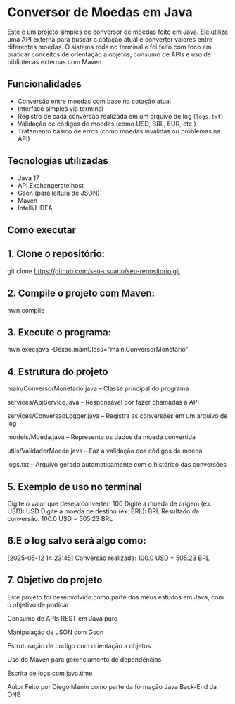 # Conversor de Moedas em Java

Este é um projeto simples de conversor de moedas feito em Java. Ele utiliza uma API externa para buscar a cotação atual e converter valores entre diferentes moedas. O sistema roda no terminal e foi feito com foco em praticar conceitos de orientação a objetos, consumo de APIs e uso de bibliotecas externas com Maven.

## Funcionalidades

- Conversão entre moedas com base na cotação atual
- Interface simples via terminal
- Registro de cada conversão realizada em um arquivo de log (`logs.txt`)
- Validação de códigos de moedas (como USD, BRL, EUR, etc.)
- Tratamento básico de erros (como moedas inválidas ou problemas na API)

## Tecnologias utilizadas

- Java 17
- API Exchangerate.host
- Gson (para leitura de JSON)
- Maven
- IntelliJ IDEA

## Como executar

## 1. Clone o repositório:


git clone https://github.com/seu-usuario/seu-repositorio.git

## 2. Compile o projeto com Maven:


mvn compile

## 3. Execute o programa:


mvn exec:java -Dexec.mainClass="main.ConversorMonetario"

## 4. Estrutura do projeto
main/ConversorMonetario.java – Classe principal do programa

services/ApiService.java – Responsável por fazer chamadas à API

services/ConversaoLogger.java – Registra as conversões em um arquivo de log

models/Moeda.java – Representa os dados da moeda convertida

utils/ValidadorMoeda.java – Faz a validação dos códigos de moeda

logs.txt – Arquivo gerado automaticamente com o histórico das conversões

## 5. Exemplo de uso no terminal

Digite o valor que deseja converter: 100
Digite a moeda de origem (ex: USD): USD
Digite a moeda de destino (ex: BRL): BRL
Resultado da conversão: 100.0 USD = 505.23 BRL

## 6.E o log salvo será algo como:

[2025-05-12 14:23:45] Conversão realizada: 100.0 USD = 505.23 BRL

## 7. Objetivo do projeto
Este projeto foi desenvolvido como parte dos meus estudos em Java, com o objetivo de praticar:

Consumo de APIs REST em Java puro

Manipulação de JSON com Gson

Estruturação de código com orientação a objetos

Uso do Maven para gerenciamento de dependências

Escrita de logs com java.time

Autor
Feito por Diego Menin como parte da formação Java Back-End da ONE 
